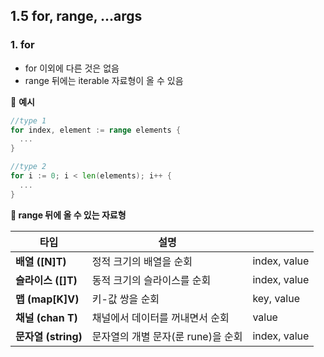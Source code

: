 ## 1.5 for, range, ...args

### 1. for

- for 이외에 다른 것은 없음
- range 뒤에는 iterable 자료형이 올 수 있음

🌈 **예시**

```go
//type 1
for index, element := range elements {
  ...
}

//type 2
for i := 0; i < len(elements); i++ {
  ...
}
```

**📌 range 뒤에 올 수 있는 자료형**

| **타입**            | **설명**                           |              |
| ------------------- | ---------------------------------- | ------------ |
| **배열 ([N]T)**     | 정적 크기의 배열을 순회            | index, value |
| **슬라이스 ([]T)**  | 동적 크기의 슬라이스를 순회        | index, value |
| **맵 (map[K]V)**    | 키-값 쌍을 순회                    | key, value   |
| **채널 (chan T)**   | 채널에서 데이터를 꺼내면서 순회    | value        |
| **문자열 (string)** | 문자열의 개별 문자(룬 rune)을 순회 | index, value |

